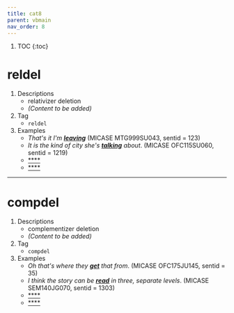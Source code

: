```yaml
---
title: cat8
parent: vbmain
nav_order: 8
---
```

1. TOC
{:toc}

# reldel

1. Descriptions
    - relativizer deletion
    - *(Content to be added)*
2. Tag
    - `reldel`
3. Examples
    - *That's it I'm <ins>**leaving**</ins>* (MICASE MTG999SU043, sentid = 123)
    - *It is the kind of city she's <ins>**talking**</ins> about*. (MICASE OFC115SU060, sentid = 1219)
    - <ins>****</ins>
    - <ins>****</ins>

---

# compdel

1. Descriptions
    - complementizer deletion
    - *(Content to be added)*
2. Tag
    - `compdel`
3. Examples
    - *Oh that's where they <ins>**get**</ins> that from*. (MICASE OFC175JU145, sentid = 35)
    - *I think the story can be <ins>**read**</ins> in three, separate levels*. (MICASE SEM140JG070, sentid = 1303)
    - <ins>****</ins>
    - <ins>****</ins>

